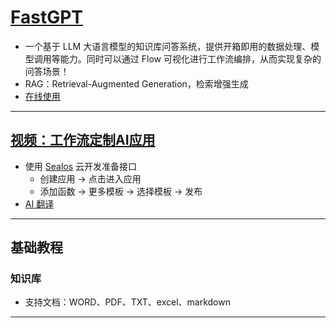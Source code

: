 # [FastGPT](https://doc.fastgpt.cn/docs/)
- 一个基于 LLM 大语言模型的知识库问答系统，提供开箱即用的数据处理、模型调用等能力。同时可以通过 Flow 可视化进行工作流编排，从而实现复杂的问答场景！
- RAG：Retrieval-Augmented Generation，检索增强生成
- [在线使用](https://tryfastgpt.ai)
---
## [视频：工作流定制AI应用](https://www.bilibili.com/video/BV1is421u7bQ/)
- 使用 [Sealos](https://cloud.sealos.io/) 云开发准备接口
    - 创建应用 → 点击进入应用
    - 添加函数 → 更多模板 → 选择模板 → 发布
- [AI 翻译](https://mp.weixin.qq.com/s/h_Oqlkd4b6vqAILUrERrJw)
---
## 基础教程
### 知识库
- 支持文档：WORD、PDF、TXT、excel、markdown
---
